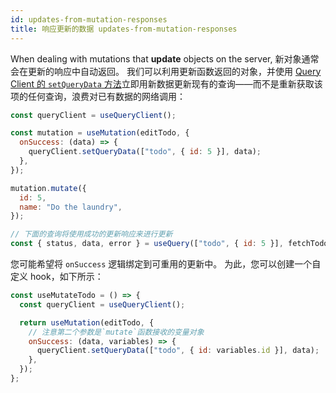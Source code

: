 ```yaml
---
id: updates-from-mutation-responses
title: 响应更新的数据 updates-from-mutation-responses
---
```


When dealing with mutations that **update** objects on the server, 新对象通常会在更新的响应中自动返回。
我们可以利用更新函数返回的对象，并使用 [Query Client 的 `setQueryData` 方法](../reference/QueryClient#queryclientsetquerydata)立即用新数据更新现有的查询——而不是重新获取该项的任何查询，浪费对已有数据的网络调用：

```js
const queryClient = useQueryClient();

const mutation = useMutation(editTodo, {
  onSuccess: (data) => {
    queryClient.setQueryData(["todo", { id: 5 }], data);
  },
});

mutation.mutate({
  id: 5,
  name: "Do the laundry",
});

// 下面的查询将使用成功的更新响应来进行更新
const { status, data, error } = useQuery(["todo", { id: 5 }], fetchTodoByID);
```

您可能希望将 `onSuccess` 逻辑绑定到可重用的更新中。
为此，您可以创建一个自定义 hook，如下所示：

```js
const useMutateTodo = () => {
  const queryClient = useQueryClient();

  return useMutation(editTodo, {
    // 注意第二个参数是`mutate`函数接收的变量对象
    onSuccess: (data, variables) => {
      queryClient.setQueryData(["todo", { id: variables.id }], data);
    },
  });
};
```
